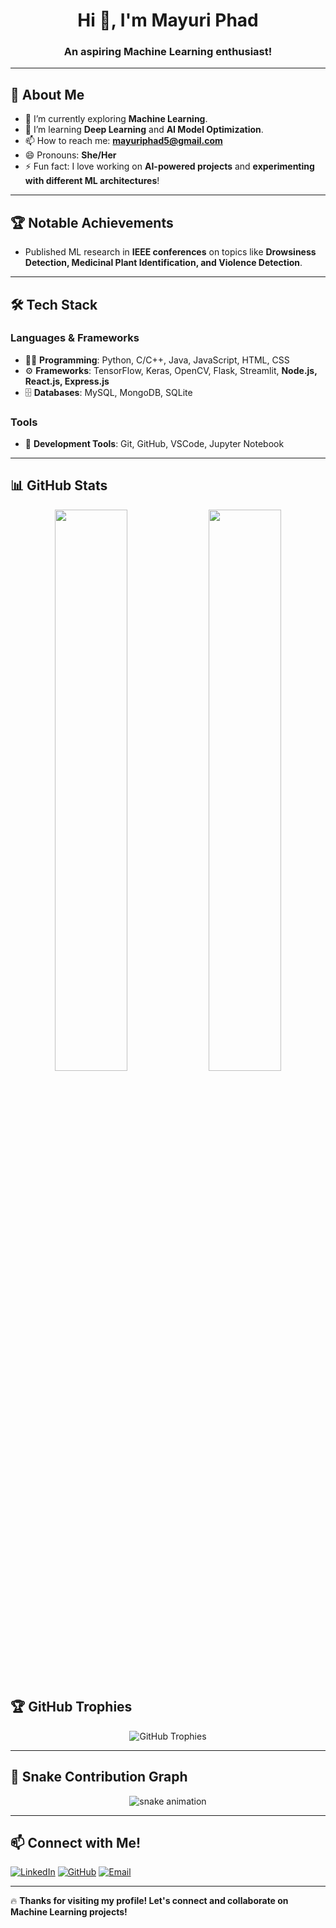 <h1 align="center">Hi 👋, I'm Mayuri Phad</h1>
<h3 align="center">An aspiring Machine Learning enthusiast!</h3>

---

## 🚀 About Me
- 🔭 I’m currently exploring **Machine Learning**.
- 🌱 I’m learning **Deep Learning** and **AI Model Optimization**.
- 📫 How to reach me: **mayuriphad5@gmail.com**
- 😄 Pronouns: **She/Her**
- ⚡ Fun fact: I love working on **AI-powered projects** and **experimenting with different ML architectures**!

---

## 🏆 Notable Achievements
- Published ML research in **IEEE conferences** on topics like **Drowsiness Detection, Medicinal Plant Identification, and Violence Detection**.

---

## 🛠️ Tech Stack
### **Languages & Frameworks**
- 🧑‍💻 **Programming**: Python, C/C++, Java, JavaScript, HTML, CSS
- ⚙️ **Frameworks**: TensorFlow, Keras, OpenCV, Flask, Streamlit, **Node.js, React.js, Express.js**
- 🗄️ **Databases**: MySQL, MongoDB, SQLite

### **Tools**
- 🔧 **Development Tools**: Git, GitHub, VSCode, Jupyter Notebook

---

## 📊 GitHub Stats
<p align="center">
  <img width="48%" src="https://github-readme-stats.vercel.app/api?username=mayuriphad&show_icons=true&theme=radical" />
  <img width="48%" src="https://github-readme-streak-stats.herokuapp.com/?user=mayuriphad&theme=radical" />
</p>

## 🏆 GitHub Trophies
<p align="center">
  <img src="https://github-profile-trophy.vercel.app/?username=mayuriphad&theme=radical" alt="GitHub Trophies" />
</p>

---

## 🐍 Snake Contribution Graph
<p align="center">
  <img src="https://github.com/mayuriphad/mayuriphad/blob/output/github-contribution-grid-snake.svg" alt="snake animation" />
</p>

---

## 📫 Connect with Me!
[![LinkedIn](https://img.shields.io/badge/LinkedIn-MayuriPhad-blue?style=flat&logo=linkedin)](https://www.linkedin.com/in/mayuriphad/)
[![GitHub](https://img.shields.io/badge/GitHub-MayuriPhad-black?style=flat&logo=github)](https://github.com/mayuriphad)
[![Email](https://img.shields.io/badge/Email-mayuriphad5@gmail.com-red?style=flat&logo=gmail)](mailto:mayuriphad5@gmail.com)

---

🔥 **Thanks for visiting my profile! Let's connect and collaborate on Machine Learning projects!**
